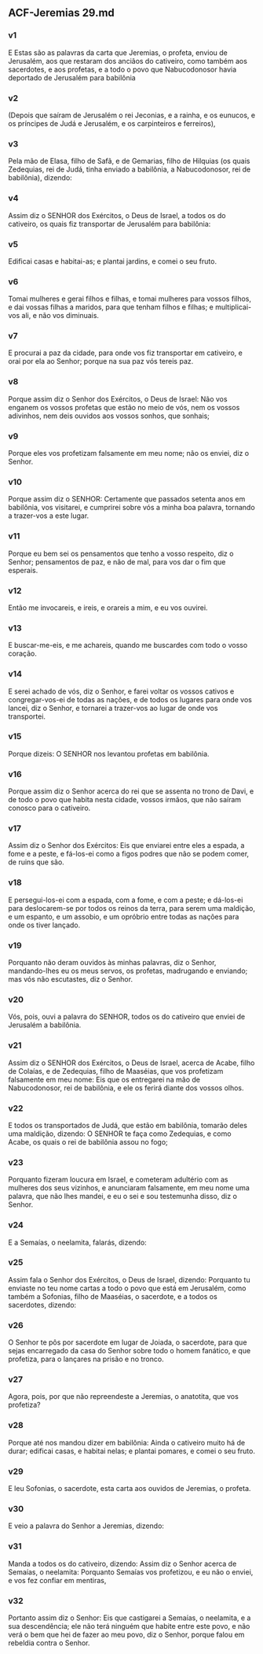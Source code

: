 ## ACF-Jeremias 29.md
### v1
 E Estas são as palavras da carta que Jeremias, o profeta, enviou de Jerusalém, aos que restaram dos anciãos do cativeiro, como também aos sacerdotes, e aos profetas, e a todo o povo que Nabucodonosor havia deportado de Jerusalém para babilônia
### v2
 (Depois que saíram de Jerusalém o rei Jeconias, e a rainha, e os eunucos, e os príncipes de Judá e Jerusalém, e os carpinteiros e ferreiros),
### v3
 Pela mão de Elasa, filho de Safã, e de Gemarias, filho de Hilquias (os quais Zedequias, rei de Judá, tinha enviado a babilônia, a Nabucodonosor, rei de babilônia), dizendo:
### v4
 Assim diz o SENHOR dos Exércitos, o Deus de Israel, a todos os do cativeiro, os quais fiz transportar de Jerusalém para babilônia:
### v5
 Edificai casas e habitai-as; e plantai jardins, e comei o seu fruto.
### v6
 Tomai mulheres e gerai filhos e filhas, e tomai mulheres para vossos filhos, e dai vossas filhas a maridos, para que tenham filhos e filhas; e multiplicai-vos ali, e não vos diminuais.
### v7
 E procurai a paz da cidade, para onde vos fiz transportar em cativeiro, e orai por ela ao Senhor; porque na sua paz vós tereis paz.
### v8
 Porque assim diz o Senhor dos Exércitos, o Deus de Israel: Não vos enganem os vossos profetas que estão no meio de vós, nem os vossos adivinhos, nem deis ouvidos aos vossos sonhos, que sonhais;
### v9
 Porque eles vos profetizam falsamente em meu nome; não os enviei, diz o Senhor.
### v10
 Porque assim diz o SENHOR: Certamente que passados setenta anos em babilônia, vos visitarei, e cumprirei sobre vós a minha boa palavra, tornando a trazer-vos a este lugar.
### v11
 Porque eu bem sei os pensamentos que tenho a vosso respeito, diz o Senhor; pensamentos de paz, e não de mal, para vos dar o fim que esperais.
### v12
 Então me invocareis, e ireis, e orareis a mim, e eu vos ouvirei.
### v13
 E buscar-me-eis, e me achareis, quando me buscardes com todo o vosso coração.
### v14
 E serei achado de vós, diz o Senhor, e farei voltar os vossos cativos e congregar-vos-ei de todas as nações, e de todos os lugares para onde vos lancei, diz o Senhor, e tornarei a trazer-vos ao lugar de onde vos transportei.
### v15
 Porque dizeis: O SENHOR nos levantou profetas em babilônia.
### v16
 Porque assim diz o Senhor acerca do rei que se assenta no trono de Davi, e de todo o povo que habita nesta cidade, vossos irmãos, que não saíram conosco para o cativeiro.
### v17
 Assim diz o Senhor dos Exércitos: Eis que enviarei entre eles a espada, a fome e a peste, e fá-los-ei como a figos podres que não se podem comer, de ruins que são.
### v18
 E persegui-los-ei com a espada, com a fome, e com a peste; e dá-los-ei para deslocarem-se por todos os reinos da terra, para serem uma maldição, e um espanto, e um assobio, e um opróbrio entre todas as nações para onde os tiver lançado.
### v19
 Porquanto não deram ouvidos às minhas palavras, diz o Senhor, mandando-lhes eu os meus servos, os profetas, madrugando e enviando; mas vós não escutastes, diz o Senhor.
### v20
 Vós, pois, ouvi a palavra do SENHOR, todos os do cativeiro que enviei de Jerusalém a babilônia.
### v21
 Assim diz o SENHOR dos Exércitos, o Deus de Israel, acerca de Acabe, filho de Colaías, e de Zedequias, filho de Maaséias, que vos profetizam falsamente em meu nome: Eis que os entregarei na mão de Nabucodonosor, rei de babilônia, e ele os ferirá diante dos vossos olhos.
### v22
 E todos os transportados de Judá, que estão em babilônia, tomarão deles uma maldição, dizendo: O SENHOR te faça como Zedequias, e como Acabe, os quais o rei de babilônia assou no fogo;
### v23
 Porquanto fizeram loucura em Israel, e cometeram adultério com as mulheres dos seus vizinhos, e anunciaram falsamente, em meu nome uma palavra, que não lhes mandei, e eu o sei e sou testemunha disso, diz o Senhor.
### v24
 E a Semaías, o neelamita, falarás, dizendo:
### v25
 Assim fala o Senhor dos Exércitos, o Deus de Israel, dizendo: Porquanto tu enviaste no teu nome cartas a todo o povo que está em Jerusalém, como também a Sofonias, filho de Maaséias, o sacerdote, e a todos os sacerdotes, dizendo:
### v26
 O Senhor te pôs por sacerdote em lugar de Joiada, o sacerdote, para que sejas encarregado da casa do Senhor sobre todo o homem fanático, e que profetiza, para o lançares na prisão e no tronco.
### v27
 Agora, pois, por que não repreendeste a Jeremias, o anatotita, que vos profetiza?
### v28
 Porque até nos mandou dizer em babilônia: Ainda o cativeiro muito há de durar; edificai casas, e habitai nelas; e plantai pomares, e comei o seu fruto.
### v29
 E leu Sofonias, o sacerdote, esta carta aos ouvidos de Jeremias, o profeta.
### v30
 E veio a palavra do Senhor a Jeremias, dizendo:
### v31
 Manda a todos os do cativeiro, dizendo: Assim diz o Senhor acerca de Semaías, o neelamita: Porquanto Semaías vos profetizou, e eu não o enviei, e vos fez confiar em mentiras,
### v32
 Portanto assim diz o Senhor: Eis que castigarei a Semaías, o neelamita, e a sua descendência; ele não terá ninguém que habite entre este povo, e não verá o bem que hei de fazer ao meu povo, diz o Senhor, porque falou em rebeldia contra o Senhor.
